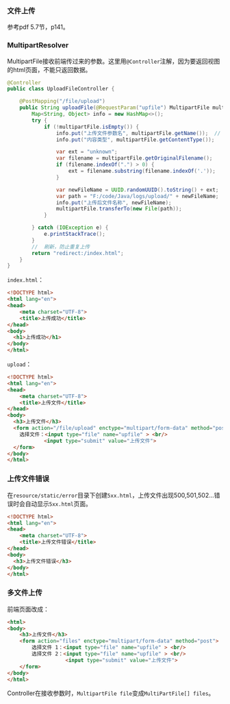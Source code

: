 ### 文件上传

参考pdf 5.7节，p141。

### MultipartResolver

MultipartFile接收前端传过来的参数。这里用`@Controller`注解，因为要返回视图的html页面，不能只返回数据。

```java
@Controller
public class UploadFileController {

    @PostMapping("/file/upload")
    public String uploadFile(@RequestParam("upfile") MultipartFile multipartFile) {
        Map<String, Object> info = new HashMap<>();
        try {
            if (!multipartFile.isEmpty()) {
                info.put("上传文件参数名", multipartFile.getName());  // 前端的文件参数
                info.put("内容类型", multipartFile.getContentType());

                var ext = "unknown";
                var filename = multipartFile.getOriginalFilename();
                if (filename.indexOf(".") > 0) {
                    ext = filename.substring(filename.indexOf('.'));
                }

                var newFileName = UUID.randomUUID().toString() + ext;
                var path = "F:/code/Java/logs/upload/" + newFileName;
                info.put("上传后文件名称", newFileName);
                multipartFile.transferTo(new File(path));
            }

        } catch (IOException e) {
            e.printStackTrace();
        }
        //  刷新，防止重复上传
        return "redirect:/index.html";
    }
}
```

`index.html`：

```html
<!DOCTYPE html>
<html lang="en">
<head>
    <meta charset="UTF-8">
    <title>上传成功</title>
</head>
<body>
  <h1>上传成功</h1>
</body>
</html>	
```

`upload`：

```html
<!DOCTYPE html>
<html lang="en">
<head>
    <meta charset="UTF-8">
    <title>上传文件</title>
</head>
<body>
  <h3>上传文件</h3>
  <form action="/file/upload" enctype="multipart/form-data" method="post">
    选择文件：<input type="file" name="upfile" > <br/>
            <input type="submit" value="上传文件">
  </form>
</body>
</html>
```

### 上传文件错误

在`resource/static/error`目录下创建`5xx.html`，上传文件出现500,501,502...错误时会自动显示`5xx.html`页面。

```html
<!DOCTYPE html>
<html lang="en">
<head>
    <meta charset="UTF-8">
    <title>上传文件错误</title>
</head>
<body>
  <h3>上传文件错误</h3>
</body>
</html>
```

### 多文件上传

前端页面改成：

```html
<html>
<body>
    <h3>上传文件</h3>
    <form action="files" enctype="multipart/form-data" method="post">
        选择文件 1：<input type="file" name="upfile" > <br/>
        选择文件 2：<input type="file" name="upfile" > <br/>
                   <input type="submit" value="上传文件">
    </form>
</body>
</html>
```

Controller在接收参数时，`MultipartFile file`变成`MultiPartFile[] files`。